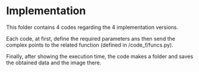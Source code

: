 # Implementation

This folder contains 4 codes regarding the 4 implementation versions.

Each code, at first, define the required parameters ans then send the complex points to the related function (defined in /code_f/funcs.py).

Finally, after showing the execution time, the code makes a folder and saves the obtained data and the image there.
